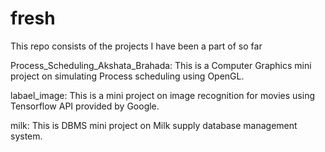 # fresh
This repo consists of the projects I have been a part of so far

Process_Scheduling_Akshata_Brahada:
This is a Computer Graphics mini project on simulating Process scheduling using OpenGL.

labael_image:
This is a mini project on image recognition for movies using Tensorflow API provided by Google.

milk:
This is DBMS mini project on Milk supply database management system.
